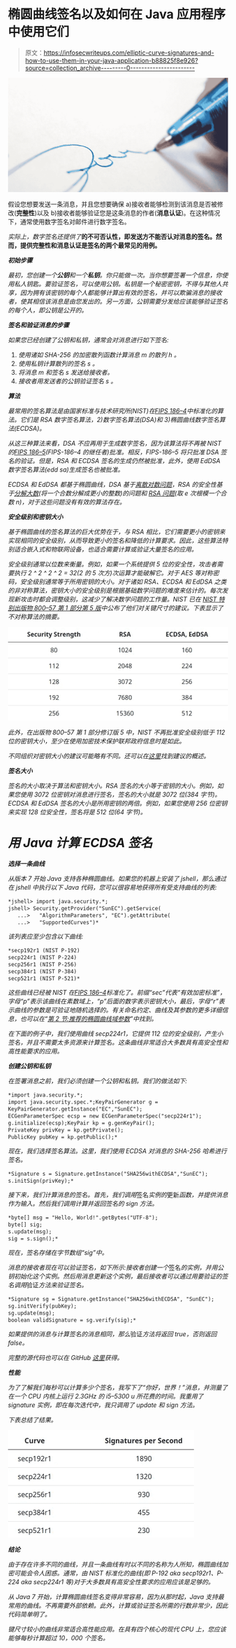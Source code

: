 # 椭圆曲线签名以及如何在 Java 应用程序中使用它们

> 原文：<https://infosecwriteups.com/elliptic-curve-signatures-and-how-to-use-them-in-your-java-application-b88825f8e926?source=collection_archive---------0----------------------->

![](img/4ef4c507eaf13d17e8d4d4337a1add05.png)

假设您想要发送一条消息，并且您想要确保 a)接收者能够检测到该消息是否被修改(**完整性**)以及 b)接收者能够验证您是这条消息的作者(**消息认证**)。在这种情况下，通常使用数字签名对邮件进行数字签名。

*实际上，数字签名还提供了***的不可否认性，即发送方不能否认对消息的签名。然而，提供完整性和消息认证是签名的两个最常见的用例。**

***初始步骤***

*最初，您创建一个**公钥**和一个**私钥**。你只能做一次。当你想要签署一个信息，你使用私人钥匙。要验证签名，可以使用公钥。私钥是一个秘密密钥，不得与其他人共享，因为拥有该密钥的每个人都能够计算出有效的签名，并可以欺骗消息的接收者，使其相信该消息是由您发出的。另一方面，公钥需要分发给应该能够验证签名的每个人，即公钥是公开的。*

***签名和验证消息的步骤***

*如果您已经创建了公钥和私钥，通常会对消息进行如下签名:*

1.  *使用诸如 SHA-256 的加密散列函数计算消息 *m* 的散列 *h* 。*
2.  *使用私钥计算散列的签名 *s* 。*
3.  *将消息 *m* 和签名 *s* 发送给接收者。*
4.  *接收者用发送者的公钥验证签名 *s* 。*

***算法***

*最常用的签名算法是由国家标准与技术研究所(NIST)在[FIPS 186–4](https://nvlpubs.nist.gov/nistpubs/FIPS/NIST.FIPS.186-4.pdf)中标准化的算法。它们是 RSA 数字签名算法，2)数字签名算法(DSA)和 3)椭圆曲线数字签名算法(ECDSA)。*

*从这三种算法来看，DSA 不应再用于生成数字签名，因为该算法将不再被 NIST 的[FIPS 186–5](https://nvlpubs.nist.gov/nistpubs/FIPS/NIST.FIPS.186-5-draft.pdf)(FIPS-186–4 的继任者)批准。相反，FIPS-186–5 将只批准 DSA 签名的验证。但是，RSA 和 ECDSA 签名的生成仍然被批准，此外，使用 EdDSA 数字签名算法(edd sa)生成签名也被批准。*

*ECDSA 和 EdDSA 都基于椭圆曲线，DSA 基于[离散对数问题](https://en.wikipedia.org/wiki/Discrete_logarithm)，RSA 的安全性基于[分解大数](https://en.wikipedia.org/wiki/Integer_factorization)(将一个合数分解成更小的整数)的问题和 [RSA 问题](https://en.wikipedia.org/wiki/RSA_problem)(取 *e* 次根模一个合数 n)，对于这些问题没有有效的算法存在。*

***安全级别和密钥大小***

*基于椭圆曲线的签名算法的巨大优势在于，与 RSA 相比，它们需要更小的密钥来实现相同的安全级别，从而导致更小的签名和降低的计算要求。因此，这些算法特别适合嵌入式和物联网设备，也适合需要计算或验证大量签名的应用。*

*安全级别通常以位数来衡量。例如，如果一个系统提供 5 位的安全性，攻击者需要执行 2 ^ 2 ^ 2 ^ 2 = 32(2 的 5 次方)次运算才能破解它。对于 AES 等对称密码，安全级别通常等于所用密钥的大小。对于诸如 RSA、ECDSA 和 EdDSA 之类的非对称算法，密钥大小的安全级别是根据基础数学问题的难度来估计的。每次发现新攻击时都会调整级别，这减少了解决数学问题的工作量。NIST 已在 [NIST 特别出版物 800–57 第 1 部分第 5 版](https://nvlpubs.nist.gov/nistpubs/SpecialPublications/NIST.SP.800-57pt1r5.pdf)中公布了他们对关键尺寸的建议。下表显示了不对称算法的摘要。*

*![](img/0594a1a82e6b7b6fcbb1a37c63613aac.png)*

*此外，在出版物 800–57 第 1 部分修订版 5 中，NIST 不再批准安全级别低于 112 位的密钥大小，至少在使用加密技术保护联邦政府信息时是如此。*

*不同组织对密钥大小的建议可能略有不同。还可以在[这里](https://www.keylength.com/)找到建议的概述。*

***签名大小***

*签名的大小取决于算法和密钥大小。RSA 签名的大小等于密钥的大小。例如，如果您使用 3072 位密钥对消息进行签名，签名的大小就是 3072 位(384 字节)。ECDSA 和 EdDSA 签名的大小是所用密钥的两倍。例如，如果您使用 256 位密钥来实现 128 位安全性，签名将是 512 位(64 字节)。*

# *用 Java 计算 ECDSA 签名*

***选择一条曲线***

*从版本 7 开始 Java 支持各种椭圆曲线。如果您的机器上安装了 jshell，那么通过在 jshell 中执行以下 Java 代码，您可以很容易地获得所有受支持曲线的列表:*

```
*jshell> import java.security.*;
jshell> Security.getProvider("SunEC").getService(
   ...>   "AlgorithmParameters", "EC").getAttribute(
   ...>   "SupportedCurves")*
```

*该列表应至少包含以下曲线:*

```
*secp192r1 (NIST P-192)
secp224r1 (NIST P-224)
secp256r1 (NIST P-256)
secp384r1 (NIST P-384)
secp521r1 (NIST P-521)*
```

*这些曲线已经被 NIST 在[FIPS 186–4](https://nvlpubs.nist.gov/nistpubs/FIPS/NIST.FIPS.186-4.pdf)标准化了。前缀“sec”代表“有效加密标准”，字母“p”表示该曲线在素数域上，“p”后面的数字表示密钥大小，最后，字母“r”表示曲线的参数是可验证地随机选择的。有关命名约定、曲线及其参数的更多详细信息，也可以在“[第 2 节:推荐的椭圆曲线域参数](https://perso.univ-rennes1.fr/sylvain.duquesne/master/standards/sec2_final.pdf)”中找到。*

*在下面的例子中，我们使用曲线 secp224r1，它提供 112 位的安全级别，产生小签名，并且不需要太多资源来计算签名。这条曲线非常适合大多数具有高安全性和高性能要求的应用。*

***创建公钥和私钥***

*在签署消息之前，我们必须创建一个公钥和私钥。我们的做法如下:*

```
*import java.security.*;
import java.security.spec.*;KeyPairGenerator g = KeyPairGenerator.getInstance("EC","SunEC");
ECGenParameterSpec ecsp = new ECGenParameterSpec("secp224r1");
g.initialize(ecsp);KeyPair kp = g.genKeyPair();
PrivateKey privKey = kp.getPrivate();
PublicKey pubKey = kp.getPublic();*
```

*现在，我们选择签名算法。这里，我们使用 ECDSA 对消息的 SHA-256 哈希进行签名。*

```
*Signature s = Signature.getInstance("SHA256withECDSA","SunEC");
s.initSign(privKey);*
```

*接下来，我们计算消息的签名。首先，我们调用*签名*实例的*更新*函数，并提供消息作为输入。然后我们调用计算并返回签名的 *sign* 方法。*

```
*byte[] msg = "Hello, World!".getBytes("UTF-8");
byte[] sig;
s.update(msg);
sig = s.sign();*
```

*现在，签名存储在字节数组“sig”中。*

*消息的接收者现在可以验证签名，如下所示:接收者创建一个*签名*的实例，并用公钥初始化这个实例。然后用消息更新这个实例，最后接收者可以通过用要验证的签名调用*验证*方法来验证签名。*

```
*Signature sg = Signature.getInstance("SHA256withECDSA", "SunEC");
sg.initVerify(pubKey);
sg.update(msg);
boolean validSignature = sg.verify(sig);*
```

*如果提供的消息与计算签名的消息相同，那么*验证*方法将返回 true，否则返回 false。*

*完整的源代码也可以在 GitHub [这里](https://gist.github.com/daniel-e/f7bae1f16ba7132c435a6d7b4a573280)获得。*

***性能***

*为了了解我们每秒可以计算多少个签名，我写下了“你好，世界！”消息，并测量了在一个 CPU 内核上运行 2.3GHz 的 i5–5300 u 所花费的时间。我重用了 signature 实例，即在每次迭代中，我只调用了 *update* 和 *sign* 方法。*

*下表总结了结果。*

*![](img/8298deac5eb15c5009cd04aa2b601267.png)*

***结论***

*由于存在许多不同的曲线，并且一条曲线有时以不同的名称为人所知，椭圆曲线加密可能会令人困惑。通常，由 NIST 标准化的曲线(即 P-192 aka secp192r1、P-224 aka secp224r1 等)对于大多数具有高安全性要求的应用应该是足够的。*

*从 Java 7 开始，计算椭圆曲线签名变得非常容易，因为从那时起，Java 支持最常用的曲线。不再需要外部依赖。此外，计算或验证签名所需的行数非常少，因此代码简单明了。*

*键尺寸较小的曲线非常适合高性能应用。在具有四个核心的现代 CPU 上，您应该能够每秒计算超过 10，000 个签名。*